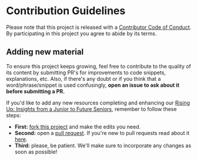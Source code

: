 # Contribution Guidelines 

Please note that this project is released with a [Contributor Code of Conduct](CODE-OF-CONDUCT.md). By participating in this project you agree to abide by its terms.

## Adding new material
To ensure this project keeps growing, feel free to contribute to the quality of its content by submitting PR's for improvements to code snippets, explanations, etc. Also, if there's any doubt or if you think that a word/phrase/snippet is used confusingly, **open an issue to ask about it before submitting a PR.**

If you'd like to add any new resources completing and enhancing our [Rising Up: Insights from a Junior to Future Seniors](README.md), remember to follow these steps:

- **First:** [fork this project](https://github.com/JuditKaramazov/InsightsFromJuniorToFutureSeniors/fork) and make the edits you need. 
- **Second:** open a [pull request](https://github.com/JuditKaramazov/InsightsFromJuniorToFutureSeniors/compare). If you're new to pull requests read about it [here](https://docs.github.com/en/pull-requests/collaborating-with-pull-requests/proposing-changes-to-your-work-with-pull-requests/creating-a-pull-request).
- **Third:** please, be patient. We'll make sure to incorporate any changes as soon as possible!
